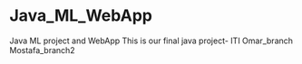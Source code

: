 # Java_ML_WebApp
Java ML project and WebApp
This is our final java project- ITI
Omar_branch
Mostafa_branch2
